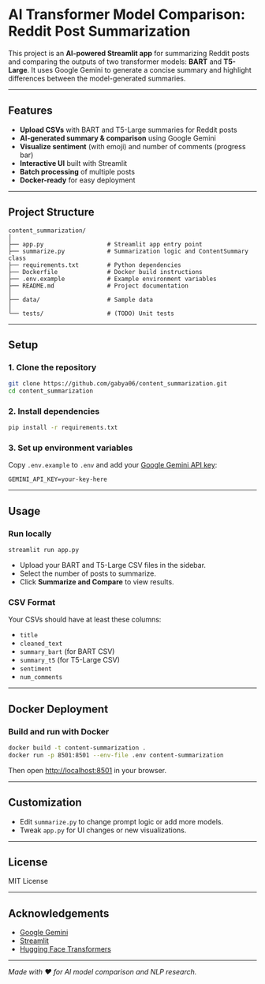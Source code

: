 # AI Transformer Model Comparison: Reddit Post Summarization

This project is an **AI-powered Streamlit app** for summarizing Reddit posts and comparing the outputs of two transformer models: **BART** and **T5-Large**. It uses Google Gemini to generate a concise summary and highlight differences between the model-generated summaries.

---

## Features

- **Upload CSVs** with BART and T5-Large summaries for Reddit posts
- **AI-generated summary & comparison** using Google Gemini
- **Visualize sentiment** (with emoji) and number of comments (progress bar)
- **Interactive UI** built with Streamlit
- **Batch processing** of multiple posts
- **Docker-ready** for easy deployment

---

## Project Structure

```
content_summarization/
│
├── app.py                  # Streamlit app entry point
├── summarize.py            # Summarization logic and ContentSummary class
├── requirements.txt        # Python dependencies
├── Dockerfile              # Docker build instructions
├── .env.example            # Example environment variables
├── README.md               # Project documentation
│
├── data/                   # Sample data
│
└── tests/                  # (TODO) Unit tests
```

---

## Setup

### 1. Clone the repository

```bash
git clone https://github.com/gabya06/content_summarization.git
cd content_summarization
```

### 2. Install dependencies

```bash
pip install -r requirements.txt
```

### 3. Set up environment variables

Copy `.env.example` to `.env` and add your [Google Gemini API key](https://aistudio.google.com/app/apikey):

```
GEMINI_API_KEY=your-key-here
```

---

## Usage

### Run locally

```bash
streamlit run app.py
```

- Upload your BART and T5-Large CSV files in the sidebar.
- Select the number of posts to summarize.
- Click **Summarize and Compare** to view results.

### CSV Format

Your CSVs should have at least these columns:

- `title`
- `cleaned_text`
- `summary_bart` (for BART CSV)
- `summary_t5` (for T5-Large CSV)
- `sentiment`
- `num_comments`

---

## Docker Deployment

### Build and run with Docker

```bash
docker build -t content-summarization .
docker run -p 8501:8501 --env-file .env content-summarization
```

Then open [http://localhost:8501](http://localhost:8501) in your browser.

---

## Customization

- Edit `summarize.py` to change prompt logic or add more models.
- Tweak `app.py` for UI changes or new visualizations.

---

## License

MIT License

---

## Acknowledgements

- [Google Gemini](https://aistudio.google.com/)
- [Streamlit](https://streamlit.io/)
- [Hugging Face Transformers](https://huggingface.co/transformers/)

---

*Made with ❤️ for AI model comparison and NLP research.*